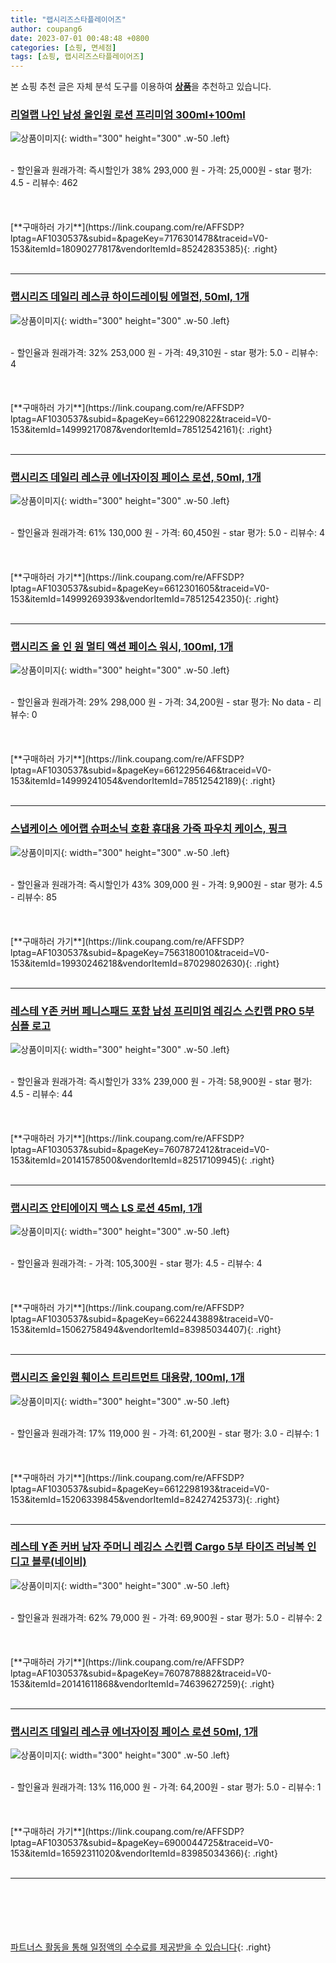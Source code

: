 ```yaml
---
title: "랩시리즈스타플레이어즈"
author: coupang6
date: 2023-07-01 00:48:48 +0800
categories: [쇼핑, 면세점]
tags: [쇼핑, 랩시리즈스타플레이어즈]
---
```


본 쇼핑 추천 글은 자체 분석 도구를 이용하여 [**상품**](https://link.coupang.com/a/bao1ui)을 추천하고 있습니다.

### [리얼랩 나인 남성 올인원 로션 프리미엄 300ml+100ml](https://link.coupang.com/re/AFFSDP?lptag=AF1030537&subid=&pageKey=7176301478&traceid=V0-153&itemId=18090277817&vendorItemId=85242835385)

![상품이미지](https://thumbnail7.coupangcdn.com/thumbnails/remote/230x230ex/image/vendor_inventory/b077/b7ea957278addfb5ab0b1103c4c1e13e37f661815651a47a881ac5ff92a0.jpg){: width="300" height="300" .w-50 .left}


<br>
- 할인율과 원래가격: 즉시할인가 38%  293,000   원
- 가격: 25,000원
- star 평가: 4.5
- 리뷰수: 462
<br>
<br>
<br>
<br>
[**구매하러 가기**](https://link.coupang.com/re/AFFSDP?lptag=AF1030537&subid=&pageKey=7176301478&traceid=V0-153&itemId=18090277817&vendorItemId=85242835385){: .right}
<br>
<br>

---

### [랩시리즈 데일리 레스큐 하이드레이팅 에멀전, 50ml, 1개](https://link.coupang.com/re/AFFSDP?lptag=AF1030537&subid=&pageKey=6612290822&traceid=V0-153&itemId=14999217087&vendorItemId=78512542161)

![상품이미지](https://thumbnail8.coupangcdn.com/thumbnails/remote/230x230ex/image/retail/images/2630991170411511-af7575b6-8a10-48b7-a0bf-8491e761be86.jpg){: width="300" height="300" .w-50 .left}


<br>
- 할인율과 원래가격: 32%  253,000   원
- 가격: 49,310원
- star 평가: 5.0
- 리뷰수: 4
<br>
<br>
<br>
<br>
[**구매하러 가기**](https://link.coupang.com/re/AFFSDP?lptag=AF1030537&subid=&pageKey=6612290822&traceid=V0-153&itemId=14999217087&vendorItemId=78512542161){: .right}
<br>
<br>

---

### [랩시리즈 데일리 레스큐 에너자이징 페이스 로션, 50ml, 1개](https://link.coupang.com/re/AFFSDP?lptag=AF1030537&subid=&pageKey=6612301605&traceid=V0-153&itemId=14999269393&vendorItemId=78512542350)

![상품이미지](https://thumbnail7.coupangcdn.com/thumbnails/remote/230x230ex/image/retail/images/1189243309194629-453f5780-595f-4821-93ab-01bf65b2a901.jpg){: width="300" height="300" .w-50 .left}


<br>
- 할인율과 원래가격: 61%  130,000   원
- 가격: 60,450원
- star 평가: 5.0
- 리뷰수: 4
<br>
<br>
<br>
<br>
[**구매하러 가기**](https://link.coupang.com/re/AFFSDP?lptag=AF1030537&subid=&pageKey=6612301605&traceid=V0-153&itemId=14999269393&vendorItemId=78512542350){: .right}
<br>
<br>

---

### [랩시리즈 올 인 원 멀티 액션 페이스 워시, 100ml, 1개](https://link.coupang.com/re/AFFSDP?lptag=AF1030537&subid=&pageKey=6612295646&traceid=V0-153&itemId=14999241054&vendorItemId=78512542189)

![상품이미지](https://thumbnail9.coupangcdn.com/thumbnails/remote/230x230ex/image/retail/images/1195145807683163-b133ee46-7769-43c4-9ae6-2e5499959f4f.jpg){: width="300" height="300" .w-50 .left}


<br>
- 할인율과 원래가격: 29%  298,000   원
- 가격: 34,200원
- star 평가: No data
- 리뷰수: 0
<br>
<br>
<br>
<br>
[**구매하러 가기**](https://link.coupang.com/re/AFFSDP?lptag=AF1030537&subid=&pageKey=6612295646&traceid=V0-153&itemId=14999241054&vendorItemId=78512542189){: .right}
<br>
<br>

---

### [스냅케이스 에어랩 슈퍼소닉 호환 휴대용 가죽 파우치 케이스, 핑크](https://link.coupang.com/re/AFFSDP?lptag=AF1030537&subid=&pageKey=7563180010&traceid=V0-153&itemId=19930246218&vendorItemId=87029802630)

![상품이미지](https://thumbnail9.coupangcdn.com/thumbnails/remote/230x230ex/image/vendor_inventory/3ce3/7c1a09fa614bb96b5223ec0677146c5b61a8f232f574ffd0b6db58e1bed0.jpg){: width="300" height="300" .w-50 .left}


<br>
- 할인율과 원래가격: 즉시할인가 43%  309,000   원
- 가격: 9,900원
- star 평가: 4.5
- 리뷰수: 85
<br>
<br>
<br>
<br>
[**구매하러 가기**](https://link.coupang.com/re/AFFSDP?lptag=AF1030537&subid=&pageKey=7563180010&traceid=V0-153&itemId=19930246218&vendorItemId=87029802630){: .right}
<br>
<br>

---

### [레스테 Y존 커버 페니스패드 포함 남성 프리미엄 레깅스 스킨랩 PRO 5부 심플 로고](https://link.coupang.com/re/AFFSDP?lptag=AF1030537&subid=&pageKey=7607872412&traceid=V0-153&itemId=20141578500&vendorItemId=82517109945)

![상품이미지](https://thumbnail6.coupangcdn.com/thumbnails/remote/230x230ex/image/vendor_inventory/5a6e/3aa5fcdbf5990d9ea644d1a491d17b6c9820926499d2f6e66ff7297beb3b.jpg){: width="300" height="300" .w-50 .left}


<br>
- 할인율과 원래가격: 즉시할인가 33%  239,000   원
- 가격: 58,900원
- star 평가: 4.5
- 리뷰수: 44
<br>
<br>
<br>
<br>
[**구매하러 가기**](https://link.coupang.com/re/AFFSDP?lptag=AF1030537&subid=&pageKey=7607872412&traceid=V0-153&itemId=20141578500&vendorItemId=82517109945){: .right}
<br>
<br>

---

### [랩시리즈 안티에이지 맥스 LS 로션 45ml, 1개](https://link.coupang.com/re/AFFSDP?lptag=AF1030537&subid=&pageKey=6622443889&traceid=V0-153&itemId=15062758494&vendorItemId=83985034407)

![상품이미지](https://thumbnail8.coupangcdn.com/thumbnails/remote/230x230ex/image/vendor_inventory/6578/fa439b5921f813800dc5502092aade6c0981728a835dd4ab8857d2bca50f.jpg){: width="300" height="300" .w-50 .left}


<br>
- 할인율과 원래가격: 
- 가격: 105,300원
- star 평가: 4.5
- 리뷰수: 4
<br>
<br>
<br>
<br>
[**구매하러 가기**](https://link.coupang.com/re/AFFSDP?lptag=AF1030537&subid=&pageKey=6622443889&traceid=V0-153&itemId=15062758494&vendorItemId=83985034407){: .right}
<br>
<br>

---

### [랩시리즈 올인원 훼이스 트리트먼트 대용량, 100ml, 1개](https://link.coupang.com/re/AFFSDP?lptag=AF1030537&subid=&pageKey=6612298193&traceid=V0-153&itemId=15206339845&vendorItemId=82427425373)

![상품이미지](https://thumbnail8.coupangcdn.com/thumbnails/remote/230x230ex/image/retail/images/2633361521361312-d20d91f0-c6db-44ee-9fb8-dc1950d2bcf7.jpg){: width="300" height="300" .w-50 .left}


<br>
- 할인율과 원래가격: 17%  119,000   원
- 가격: 61,200원
- star 평가: 3.0
- 리뷰수: 1
<br>
<br>
<br>
<br>
[**구매하러 가기**](https://link.coupang.com/re/AFFSDP?lptag=AF1030537&subid=&pageKey=6612298193&traceid=V0-153&itemId=15206339845&vendorItemId=82427425373){: .right}
<br>
<br>

---

### [레스테 Y존 커버 남자 주머니 레깅스 스킨랩 Cargo 5부 타이즈 러닝복 인디고 블루(네이비)](https://link.coupang.com/re/AFFSDP?lptag=AF1030537&subid=&pageKey=7607878882&traceid=V0-153&itemId=20141611868&vendorItemId=74639627259)

![상품이미지](https://thumbnail9.coupangcdn.com/thumbnails/remote/230x230ex/image/vendor_inventory/8d15/f9d026c502f978617a2d4070e513d0009b6c7556aca525a319937a9180e0.jpg){: width="300" height="300" .w-50 .left}


<br>
- 할인율과 원래가격: 62%  79,000   원
- 가격: 69,900원
- star 평가: 5.0
- 리뷰수: 2
<br>
<br>
<br>
<br>
[**구매하러 가기**](https://link.coupang.com/re/AFFSDP?lptag=AF1030537&subid=&pageKey=7607878882&traceid=V0-153&itemId=20141611868&vendorItemId=74639627259){: .right}
<br>
<br>

---

### [랩시리즈 데일리 레스큐 에너자이징 페이스 로션 50ml, 1개](https://link.coupang.com/re/AFFSDP?lptag=AF1030537&subid=&pageKey=6900044725&traceid=V0-153&itemId=16592311020&vendorItemId=83985034366)

![상품이미지](https://thumbnail9.coupangcdn.com/thumbnails/remote/230x230ex/image/vendor_inventory/3222/a835ecad9b7d7e7bc31d229fe4ab9cb7e0a996c9ee57ff5285ebe3d3cdd0.jpg){: width="300" height="300" .w-50 .left}


<br>
- 할인율과 원래가격: 13%  116,000   원
- 가격: 64,200원
- star 평가: 5.0
- 리뷰수: 1
<br>
<br>
<br>
<br>
[**구매하러 가기**](https://link.coupang.com/re/AFFSDP?lptag=AF1030537&subid=&pageKey=6900044725&traceid=V0-153&itemId=16592311020&vendorItemId=83985034366){: .right}
<br>
<br>

---
<br><br><br><br><br> [파트너스 활동을 통해 일정액의 수수료를 제공받을 수 있습니다](https://link.coupang.com/a/bao1ui){: .right}